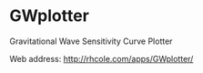GWplotter
=========

Gravitational Wave Sensitivity Curve Plotter

Web address: http://rhcole.com/apps/GWplotter/
